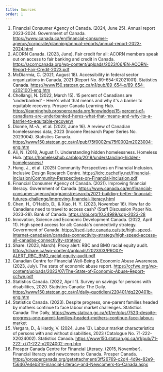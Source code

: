 ```yaml
---
title: Sources
order: 1
---
```

1. Financial Consumer Agency of Canada. (2024, June 25). Annual report 2023-2024. Government of Canada. <https://www.canada.ca/en/financial-consumer-agency/corporate/planning/annual-reports/annual-report-2023-2024.html>
2. ACORN Canada. (2023, June). Fair credit for all: ACORN members speak out on access to fair banking and credit in Canada. <https://acorncanada.org/wp-content/uploads/2023/06/EN-ACORN-Report-Fair-Credit-2023.pdf>
3. McDiarmia, C. (2021, August 18). Accessibility in federal sector organizations in Canada, 2021 (Report No. 89-654-X2021001). Statistics Canada. <https://www150.statcan.gc.ca/n1/pub/89-654-x/89-654-x2021001-eng.htm>
4. Chollangi, N. (2022, March 15). 15 percent of Canadians are 'underbanked' - Here's what that means and why it's a barrier to equitable recovery. Prosper Canada Learning Hub. <https://learninghub.prospercanada.org/knowledge/15-percent-of-canadians-are-underbanked-heres-what-that-means-and-why-its-a-barrier-to-equitable-recovery/>
5. Dionne, M.-A., et al. (2023, June 16). A review of Canadian homelessness data, 2023 (Income Research Paper Series No. 2023004). Statistics Canada. <https://www150.statcan.gc.ca/n1/pub/75f0002m/75f0002m2023004-eng.htm>
6. Ali, N. (2018, August 1). Understanding hidden homelessness. Homeless Hub. <https://homelesshub.ca/blog/2018/understanding-hidden-homelessness/>
7. Hung, J., et al. (2025) Community Perspectives on Financial Inclusion. Inclusive Design Research Centre. <https://idrc.cachefly.net/financial-inclusion/Community-Perspectives-on-Financial-Inclusion.pdf>
8. Financial Consumer Agency of Canada. (2021). Improving financial literacy. Government of Canada. <https://www.canada.ca/en/financial-consumer-agency/programs/research/2021-building-better-financial-futures-challenge/improving-financial-literacy.html>
9. Chen, H., O'Habib, D., & Xiao, H. Y. (2023, November 16). How far do Canadians need to travel to access cash? (Staff Discussion Paper No. 2023-28). Bank of Canada. <https://doi.org/10.34989/sdp-2023-28>
10. Innovation, Science and Economic Development Canada. (2022, April 11). High speed access for all: Canada's connectivity strategy. Government of Canada. <https://ised-isde.canada.ca/site/high-speed-internet-canada/en/canadas-connectivity-strategy/high-speed-access-all-canadas-connectivity-strategy>
11. Share. (2023, March). Proxy alert: RBC and BMO racial equity audit. <https://share.ca/wp-content/uploads/2023/03/PROXY-ALERT_RBC_BMO_racial-equity-audit.pdf>
12. Canadian Centre for Financial Well-Being & Economic Abuse Awareness. (2023, July). The state of economic abuse report. <https://ccfwe.org/wp-content/uploads/2023/07/The-State-of-Economic-Abuse-Report-ccfwe.pdf>
13. Statistics Canada. (2022, April 1). Survey on savings for persons with disabilities, 2020. Statistics Canada: The Daily. <https://www150.statcan.gc.ca/n1/daily-quotidien/220401/dq220401b-eng.htm>
14. Statistics Canada. (2023). Despite progress, one-parent families headed by mothers continue to face labour market challenges. Statistics Canada: The Daily, <https://www.statcan.gc.ca/o1/en/plus/7523-despite-progress-one-parent-families-headed-mothers-continue-face-labour-market>
15. Vergara, D., & Hardy, V. (2024, June 13). Labour market characteristics of persons with and without disabilities, 2023 (Catalogue No. 71-222-X2024002). Statistics Canada. <https://www150.statcan.gc.ca/n1/pub/71-222-x/71-222-x2024002-eng.htm>
16. Prosper Canada Centre for Financial Literacy. (2015, November). Financial literacy and newcomers to Canada. Prosper Canada. <https://prospercanada.org/getattachment/3ff26769-c2d4-4d9e-82e9-f56467e4eb31/Financial-Literacy-and-Newcomers-to-Canada.aspx>
